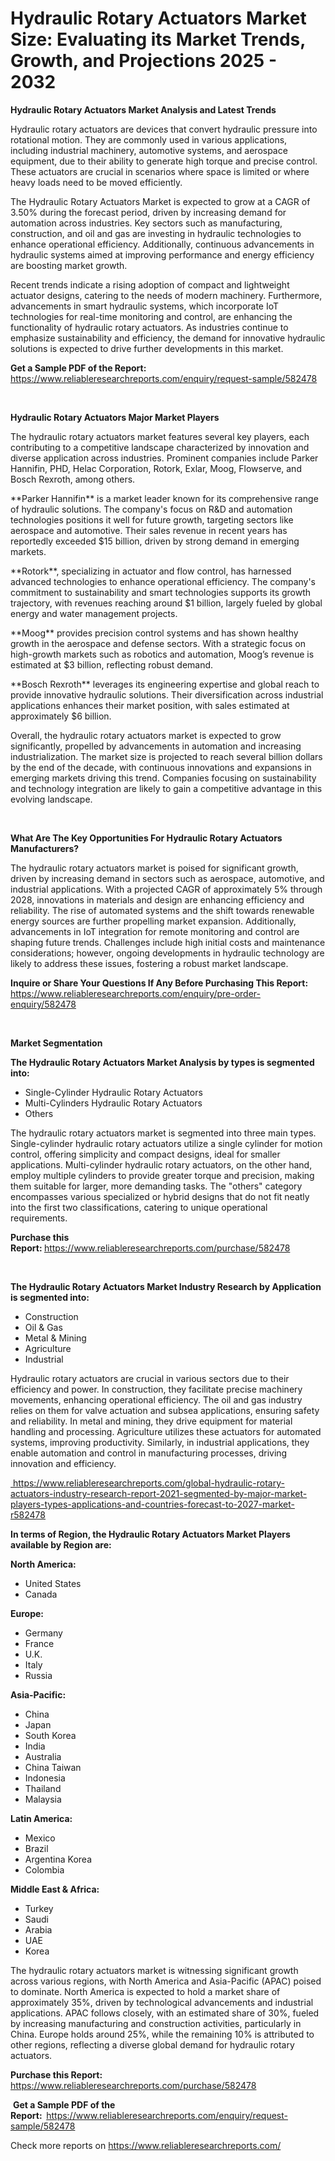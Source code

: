 <p><h1>Hydraulic Rotary Actuators Market Size: Evaluating its Market Trends, Growth, and Projections 2025 - 2032</h1></p><p><strong>Hydraulic Rotary Actuators Market Analysis and Latest Trends</strong></p>
<p><p>Hydraulic rotary actuators are devices that convert hydraulic pressure into rotational motion. They are commonly used in various applications, including industrial machinery, automotive systems, and aerospace equipment, due to their ability to generate high torque and precise control. These actuators are crucial in scenarios where space is limited or where heavy loads need to be moved efficiently.</p><p>The Hydraulic Rotary Actuators Market is expected to grow at a CAGR of 3.50% during the forecast period, driven by increasing demand for automation across industries. Key sectors such as manufacturing, construction, and oil and gas are investing in hydraulic technologies to enhance operational efficiency. Additionally, continuous advancements in hydraulic systems aimed at improving performance and energy efficiency are boosting market growth. </p><p>Recent trends indicate a rising adoption of compact and lightweight actuator designs, catering to the needs of modern machinery. Furthermore, advancements in smart hydraulic systems, which incorporate IoT technologies for real-time monitoring and control, are enhancing the functionality of hydraulic rotary actuators. As industries continue to emphasize sustainability and efficiency, the demand for innovative hydraulic solutions is expected to drive further developments in this market.</p></p>
<p><strong>Get a Sample PDF of the Report:&nbsp;</strong> <a href="https://www.reliableresearchreports.com/enquiry/request-sample/582478?utm_campaign=2185&utm_medium=2&utm_source=Github&utm_content=ia&utm_term=16022025&utm_id=hydraulic-rotary-actuators">https://www.reliableresearchreports.com/enquiry/request-sample/582478</a></p>
<p>&nbsp;</p>
<p><strong>Hydraulic Rotary Actuators Major Market Players</strong></p>
<p><p>The hydraulic rotary actuators market features several key players, each contributing to a competitive landscape characterized by innovation and diverse application across industries. Prominent companies include Parker Hannifin, PHD, Helac Corporation, Rotork, Exlar, Moog, Flowserve, and Bosch Rexroth, among others.</p><p>**Parker Hannifin** is a market leader known for its comprehensive range of hydraulic solutions. The company's focus on R&D and automation technologies positions it well for future growth, targeting sectors like aerospace and automotive. Their sales revenue in recent years has reportedly exceeded $15 billion, driven by strong demand in emerging markets.</p><p>**Rotork**, specializing in actuator and flow control, has harnessed advanced technologies to enhance operational efficiency. The company's commitment to sustainability and smart technologies supports its growth trajectory, with revenues reaching around $1 billion, largely fueled by global energy and water management projects.</p><p>**Moog** provides precision control systems and has shown healthy growth in the aerospace and defense sectors. With a strategic focus on high-growth markets such as robotics and automation, Moog’s revenue is estimated at $3 billion, reflecting robust demand.</p><p>**Bosch Rexroth** leverages its engineering expertise and global reach to provide innovative hydraulic solutions. Their diversification across industrial applications enhances their market position, with sales estimated at approximately $6 billion.</p><p>Overall, the hydraulic rotary actuators market is expected to grow significantly, propelled by advancements in automation and increasing industrialization. The market size is projected to reach several billion dollars by the end of the decade, with continuous innovations and expansions in emerging markets driving this trend. Companies focusing on sustainability and technology integration are likely to gain a competitive advantage in this evolving landscape.</p></p>
<p>&nbsp;</p>
<p><strong>What Are The Key Opportunities For Hydraulic Rotary Actuators Manufacturers?</strong></p>
<p><p>The hydraulic rotary actuators market is poised for significant growth, driven by increasing demand in sectors such as aerospace, automotive, and industrial applications. With a projected CAGR of approximately 5% through 2028, innovations in materials and design are enhancing efficiency and reliability. The rise of automated systems and the shift towards renewable energy sources are further propelling market expansion. Additionally, advancements in IoT integration for remote monitoring and control are shaping future trends. Challenges include high initial costs and maintenance considerations; however, ongoing developments in hydraulic technology are likely to address these issues, fostering a robust market landscape.</p></p>
<p><strong>Inquire or Share Your Questions If Any Before Purchasing This Report:</strong> <a href="https://www.reliableresearchreports.com/enquiry/pre-order-enquiry/582478?utm_campaign=2185&utm_medium=2&utm_source=Github&utm_content=ia&utm_term=16022025&utm_id=hydraulic-rotary-actuators">https://www.reliableresearchreports.com/enquiry/pre-order-enquiry/582478</a></p>
<p>&nbsp;</p>
<p><strong>Market Segmentation</strong></p>
<p><strong>The Hydraulic Rotary Actuators Market Analysis by types is segmented into:</strong></p>
<p><ul><li>Single-Cylinder Hydraulic Rotary Actuators</li><li>Multi-Cylinders Hydraulic Rotary Actuators</li><li>Others</li></ul></p>
<p><p>The hydraulic rotary actuators market is segmented into three main types. Single-cylinder hydraulic rotary actuators utilize a single cylinder for motion control, offering simplicity and compact designs, ideal for smaller applications. Multi-cylinder hydraulic rotary actuators, on the other hand, employ multiple cylinders to provide greater torque and precision, making them suitable for larger, more demanding tasks. The "others" category encompasses various specialized or hybrid designs that do not fit neatly into the first two classifications, catering to unique operational requirements.</p></p>
<p><strong>Purchase this Report:&nbsp;</strong><a href="https://www.reliableresearchreports.com/purchase/582478?utm_campaign=2185&utm_medium=2&utm_source=Github&utm_content=ia&utm_term=16022025&utm_id=hydraulic-rotary-actuators">https://www.reliableresearchreports.com/purchase/582478</a></p>
<p>&nbsp;</p>
<p><strong>The Hydraulic Rotary Actuators Market Industry Research by Application is segmented into:</strong></p>
<p><ul><li>Construction</li><li>Oil & Gas</li><li>Metal & Mining</li><li>Agriculture</li><li>Industrial</li></ul></p>
<p><p>Hydraulic rotary actuators are crucial in various sectors due to their efficiency and power. In construction, they facilitate precise machinery movements, enhancing operational efficiency. The oil and gas industry relies on them for valve actuation and subsea applications, ensuring safety and reliability. In metal and mining, they drive equipment for material handling and processing. Agriculture utilizes these actuators for automated systems, improving productivity. Similarly, in industrial applications, they enable automation and control in manufacturing processes, driving innovation and efficiency.</p></p>
<p><a href="https://www.reliableresearchreports.com/global-hydraulic-rotary-actuators-industry-research-report-2021-segmented-by-major-market-players-types-applications-and-countries-forecast-to-2027-market-r582478?utm_campaign=2185&utm_medium=2&utm_source=Github&utm_content=ia&utm_term=16022025&utm_id=hydraulic-rotary-actuators">&nbsp;https://www.reliableresearchreports.com/global-hydraulic-rotary-actuators-industry-research-report-2021-segmented-by-major-market-players-types-applications-and-countries-forecast-to-2027-market-r582478</a></p>
<p><strong>In terms of Region, the Hydraulic Rotary Actuators Market Players available by Region are:</strong></p>
<p>
    <p> <strong> North America: </strong>
        <ul>
            <li>United States</li>
            <li>Canada</li>
        </ul>
        </p> 
    <p> <strong> Europe: </strong>
        <ul>
            <li>Germany</li>
            <li>France</li>
            <li>U.K.</li>
            <li>Italy</li>
            <li>Russia</li>
        </ul>
        </p> 
    <p> <strong> Asia-Pacific: </strong>
        <ul>
            <li>China</li>
            <li>Japan</li>
            <li>South Korea</li>
            <li>India</li>
            <li>Australia</li>
            <li>China Taiwan</li>
            <li>Indonesia</li>
            <li>Thailand</li>
            <li>Malaysia</li>
        </ul>
        </p> 
    <p> <strong> Latin America: </strong>
        <ul>
            <li>Mexico</li>
            <li>Brazil</li>
            <li>Argentina Korea</li>
            <li>Colombia</li>
        </ul>
        </p> 
    <p> <strong> Middle East & Africa: </strong>
        <ul>
            <li>Turkey</li>
            <li>Saudi</li>
            <li>Arabia</li>
            <li>UAE</li>
            <li>Korea</li>
        </ul>
    </p>
    </p>
<p><p>The hydraulic rotary actuators market is witnessing significant growth across various regions, with North America and Asia-Pacific (APAC) poised to dominate. North America is expected to hold a market share of approximately 35%, driven by technological advancements and industrial applications. APAC follows closely, with an estimated share of 30%, fueled by increasing manufacturing and construction activities, particularly in China. Europe holds around 25%, while the remaining 10% is attributed to other regions, reflecting a diverse global demand for hydraulic rotary actuators.</p></p>
<p><strong>Purchase this Report: </strong><a href="https://www.reliableresearchreports.com/purchase/582478?utm_campaign=2185&utm_medium=2&utm_source=Github&utm_content=ia&utm_term=16022025&utm_id=hydraulic-rotary-actuators">https://www.reliableresearchreports.com/purchase/582478</a></p>
<p>&nbsp;<strong>Get a Sample PDF of the Report:&nbsp;&nbsp;</strong><a href="https://www.reliableresearchreports.com/enquiry/request-sample/582478?utm_campaign=2185&utm_medium=2&utm_source=Github&utm_content=ia&utm_term=16022025&utm_id=hydraulic-rotary-actuators">https://www.reliableresearchreports.com/enquiry/request-sample/582478</a></p>
<p><strong></strong></p>
<p>Check more reports on <a href="https://www.reliableresearchreports.com/?utm_campaign=2185&utm_medium=2&utm_source=Github&utm_content=ia&utm_term=16022025&utm_id=hydraulic-rotary-actuators">https://www.reliableresearchreports.com/</a></p>